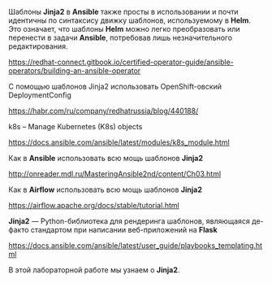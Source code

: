 Шаблоны **Jinja2** в **Ansible** также просты в использовании и почти идентичны по синтаксису движку шаблонов, используемому в **Helm**. 
Это означает, что шаблоны **Helm** можно легко преобразовать или перенести в задачи **Ansible**, потребовав лишь незначительного редактирования.

https://redhat-connect.gitbook.io/certified-operator-guide/ansible-operators/building-an-ansible-operator

C помощью шаблонов Jinja2 использовать OpenShift-овский DeploymentConfig

https://habr.com/ru/company/redhatrussia/blog/440188/

k8s – Manage Kubernetes (K8s) objects

https://docs.ansible.com/ansible/latest/modules/k8s_module.html

Как в **Ansible** использовать всю мощь шаблонов **Jinja2**

http://onreader.mdl.ru/MasteringAnsible2nd/content/Ch03.html

Как в **Airflow** использовать всю мощь шаблонов **Jinja2**

https://airflow.apache.org/docs/stable/tutorial.html

**Jinja2** — Python-библиотека для рендеринга шаблонов, являющаяся де-факто стандартом при написании веб-приложений на **Flask**

https://docs.ansible.com/ansible/latest/user_guide/playbooks_templating.html

В этой лабораторной работе мы узнаем о **Jinja2**.